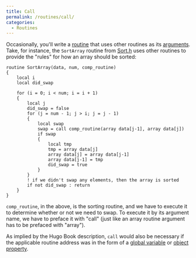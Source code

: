 ```yaml
---
title: Call
permalink: /routines/call/
categories: 
  - Routines
---
```


Occasionally, you'll write a [routine](routine) that uses
other routines as its [arguments](arguments). Take, for
instance, the `SortArray` routine from [Sort.h](Sort.h) uses
other routines to provide the "rules" for how an array should be sorted:

    routine SortArray(data, num, comp_routine)
    {
        local i
        local did_swap

        for (i = 0; i < num; i = i + 1)
        {
            local j
            did_swap = false
            for (j = num - 1; j > i; j = j - 1)
            {
                local swap
                swap = call comp_routine(array data[j-1], array data[j])
                if swap
                {
                    local tmp
                    tmp = array data[j]
                    array data[j] = array data[j-1]
                    array data[j-1] = tmp
                    did_swap = true
                }
            }
            ! if we didn't swap any elements, then the array is sorted
            if not did_swap : return
        }
    }

`comp_routine`, in the above, is the sorting routine, and we have to
execute it to determine whether or not we need to swap. To execute it by
its argument name, we have to preface it with "call" (just like an array
routine argument has to be prefaced with "array").

As implied by the Hugo Book description, `call` would also be necessary
if the applicable routine address was in the form of a [global
variable](global) or [object property](property).
